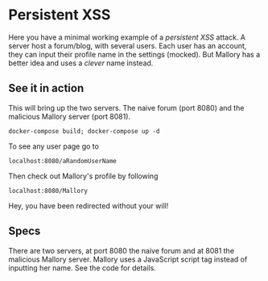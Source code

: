 # Persistent XSS

Here you have a minimal working example of a *persistent XSS* attack.
A server host a forum/blog, with several users.
Each user has an account, they can input their profile name in the settings (mocked).
But Mallory has a better idea and uses a *clever* name instead.

## See it in action

This will bring up the two servers. The naive forum (port 8080) and the malicious Mallory server (port 8081).
```
docker-compose build; docker-compose up -d
```
To see any user page go to 
```
localhost:8080/aRandomUserName
```
Then check out Mallory's profile by following
```
localhost:8080/Mallory
```
Hey, you have been redirected without your will!

## Specs
There are two servers, at port 8080 the naive forum and at 8081 the malicious Mallory server.
Mallory uses a JavaScript script tag instead of inputting her name. 
See the code for details.
